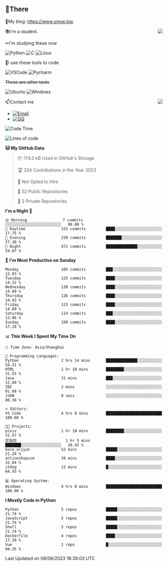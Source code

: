 
## 👏There

📰My blog: https://www.smoe.top

<img align="right" src="https://github-readme-stats.vercel.app/api/top-langs/?username=AkashiCoin"/>


📚I'm a student.

✏I'm studying these now

![Python](https://img.shields.io/badge/-Python-blue?style=flat-square&logo=Python&logoColor=fff)
![C](https://img.shields.io/badge/-C-585858?style=flat-square&logo=C&logoColor=fff)
![Linux](https://img.shields.io/badge/-Linux-black?style=flat-square&logo=Linux&logoColor=fff)

🔨I use these tools to code

![VSCode](https://img.shields.io/badge/-VSCode-blue?style=flat-square&logo=visualstudiocode&logoColor=fff)
![Pycharm](https://img.shields.io/badge/-Pycharm-green?style=flat-square&logo=pycharm&logoColor=fff)

 ~~These are other tools~~

![Ubuntu](https://img.shields.io/badge/-Ubuntu-orange?style=flat-square&logo=Ubuntu&logoColor=fff)
![Windows](https://img.shields.io/badge/-Windows-blue?style=flat-square&logo=Windows&logoColor=fff)

<img align="right" src="https://github-readme-stats.vercel.app/api?username=AkashiCoin" />


📫Contact me

* [![Email](https://img.shields.io/badge/Email-l1040186796@gmail.com-1?style=social&logoColor=fff)](mailto:l1040186796@gmail.com)
* [![QQ](https://img.shields.io/badge/QQ-1040186796-1?style=social&logoColor=fff)](tencent://AddContact/?fromId=45&fromSubId=1&subcmd=all&uin=1040186796&website=www.oicqzone.com)

<!--START_SECTION:waka-->
![Code Time](http://img.shields.io/badge/Code%20Time-789%20hrs%2057%20mins-blue)

![Lines of code](https://img.shields.io/badge/From%20Hello%20World%20I%27ve%20Written-242.5%20thousand%20lines%20of%20code-blue)

**🐱 My GitHub Data** 

> 📦 174.0 kB Used in GitHub's Storage 
 > 
> 🏆 224 Contributions in the Year 2023
 > 
> 🚫 Not Opted to Hire
 > 
> 📜 52 Public Repositories 
 > 
> 🔑 2 Private Repositories 
 > 
**I'm a Night 🦉** 

```text
🌞 Morning                7 commits           ░░░░░░░░░░░░░░░░░░░░░░░░░   00.80 % 
🌆 Daytime                155 commits         ████░░░░░░░░░░░░░░░░░░░░░   17.75 % 
🌃 Evening                239 commits         ███████░░░░░░░░░░░░░░░░░░   27.38 % 
🌙 Night                  472 commits         ██████████████░░░░░░░░░░░   54.07 % 
```
📅 **I'm Most Productive on Sunday** 

```text
Monday                   105 commits         ███░░░░░░░░░░░░░░░░░░░░░░   12.03 % 
Tuesday                  125 commits         ████░░░░░░░░░░░░░░░░░░░░░   14.32 % 
Wednesday                130 commits         ████░░░░░░░░░░░░░░░░░░░░░   14.89 % 
Thursday                 126 commits         ████░░░░░░░░░░░░░░░░░░░░░   14.43 % 
Friday                   123 commits         ████░░░░░░░░░░░░░░░░░░░░░   14.09 % 
Saturday                 114 commits         ███░░░░░░░░░░░░░░░░░░░░░░   13.06 % 
Sunday                   150 commits         ████░░░░░░░░░░░░░░░░░░░░░   17.18 % 
```


📊 **This Week I Spent My Time On** 

```text
🕑︎ Time Zone: Asia/Shanghai

💬 Programming Languages: 
Python                   2 hrs 14 mins       ██████████████░░░░░░░░░░░   54.31 % 
HTML                     1 hr 18 mins        ████████░░░░░░░░░░░░░░░░░   31.55 % 
Java                     31 mins             ███░░░░░░░░░░░░░░░░░░░░░░   12.68 % 
INI                      2 mins              ░░░░░░░░░░░░░░░░░░░░░░░░░   01.08 % 
JSON                     0 secs              ░░░░░░░░░░░░░░░░░░░░░░░░░   00.38 % 

🔥 Editors: 
VS Code                  4 hrs 8 mins        █████████████████████████   100.00 % 

🐱‍💻 Projects: 
pixiv                    1 hr 18 mins        ████████░░░░░░░░░░░░░░░░░   31.57 % 
实验四                      1 hr 5 mins         ███████░░░░░░░░░░░░░░░░░░   26.42 % 
boce_aliyun              52 mins             █████░░░░░░░░░░░░░░░░░░░░   21.24 % 
onlineshopssm            39 mins             ████░░░░░░░░░░░░░░░░░░░░░   15.84 % 
itdog                    12 mins             █░░░░░░░░░░░░░░░░░░░░░░░░   04.93 % 

💻 Operating System: 
Windows                  4 hrs 8 mins        █████████████████████████   100.00 % 
```

**I Mostly Code in Python** 

```text
Python                   5 repos             █████░░░░░░░░░░░░░░░░░░░░   21.74 % 
JavaScript               5 repos             █████░░░░░░░░░░░░░░░░░░░░   21.74 % 
Shell                    5 repos             █████░░░░░░░░░░░░░░░░░░░░   21.74 % 
Dockerfile               4 repos             ████░░░░░░░░░░░░░░░░░░░░░   17.39 % 
Vue                      1 repo              █░░░░░░░░░░░░░░░░░░░░░░░░   04.35 % 
```




 Last Updated on 08/06/2023 18:38:03 UTC
<!--END_SECTION:waka-->
